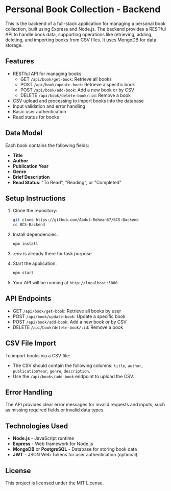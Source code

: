 # Personal Book Collection - Backend

This is the backend of a full-stack application for managing a personal book collection, built using Express and Node.js. The backend provides a RESTful API to handle book data, supporting operations like retrieving, adding, deleting, and importing books from CSV files. It uses MongoDB  for data storage.

## Features

- RESTful API for managing books
  - GET `/api/book/get-book`: Retrieve all books
  - POST `/api/book/update-book`: Retrieve a specific book
  - POST `/api/book/add-book`: Add a new book or by CSV
  - DELETE `/api/book/delete-book/:id`: Remove a book
- CSV upload and processing to import books into the database
- Input validation and error handling
- Basic user authentication 
- Read status for books

## Data Model

Each book contains the following fields:
- **Title**
- **Author**
- **Publication Year**
- **Genre**
- **Brief Description**
- **Read Status**: "To Read", "Reading", or "Completed"

## Setup Instructions

1. Clone the repository:
    ```bash
    git clone https://github.com/Abdul-Rehman67/BCS-Backend
    cd BCS-Backend
    ```

2. Install dependencies:
    ```bash
    npm install
    ```

3. .env is already there for task purpose

4. Start the application:
    ```bash
    npm start
    ```

5. Your API will be running at `http://localhost:5000`.

## API Endpoints

   - GET `/api/book/get-book`: Retrieve all books by user
  - POST `/api/book/update-book`: Update a specific book
  - POST `/api/book/add-book`: Add a new book or by CSV
  - DELETE `/api/book/delete-book/:id`: Remove a book

## CSV File Import

To import books via a CSV file:
- The CSV should contain the following columns: `title`, `author`, `publicationYear`, `genre`, `description`.
- Use the `/api/books/add-book` endpoint to upload the CSV.

## Error Handling

The API provides clear error messages for invalid requests and inputs, such as missing required fields or invalid data types.

## Technologies Used

- **Node.js** - JavaScript runtime
- **Express** - Web framework for Node.js
- **MongoDB** or **PostgreSQL** - Database for storing book data
- **JWT** - JSON Web Tokens for user authentication (optional)

## License

This project is licensed under the MIT License.
